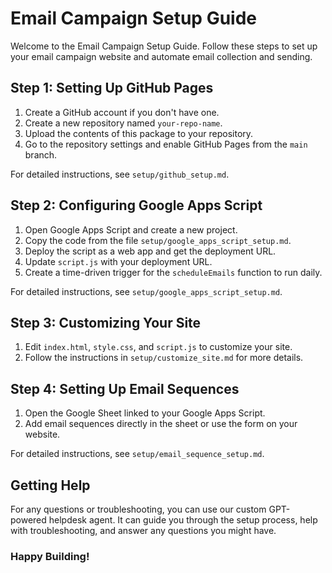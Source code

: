 # Email Campaign Setup Guide

Welcome to the Email Campaign Setup Guide. Follow these steps to set up your email campaign website and automate email collection and sending.

## Step 1: Setting Up GitHub Pages

1. Create a GitHub account if you don't have one.
2. Create a new repository named `your-repo-name`.
3. Upload the contents of this package to your repository.
4. Go to the repository settings and enable GitHub Pages from the `main` branch.

For detailed instructions, see `setup/github_setup.md`.

## Step 2: Configuring Google Apps Script

1. Open Google Apps Script and create a new project.
2. Copy the code from the file `setup/google_apps_script_setup.md`.
3. Deploy the script as a web app and get the deployment URL.
4. Update `script.js` with your deployment URL.
5. Create a time-driven trigger for the `scheduleEmails` function to run daily.

For detailed instructions, see `setup/google_apps_script_setup.md`.

## Step 3: Customizing Your Site

1. Edit `index.html`, `style.css`, and `script.js` to customize your site.
2. Follow the instructions in `setup/customize_site.md` for more details.

## Step 4: Setting Up Email Sequences

1. Open the Google Sheet linked to your Google Apps Script.
2. Add email sequences directly in the sheet or use the form on your website.

For detailed instructions, see `setup/email_sequence_setup.md`.

## Getting Help

For any questions or troubleshooting, you can use our custom GPT-powered helpdesk agent. It can guide you through the setup process, help with troubleshooting, and answer any questions you might have.

### Happy Building!
